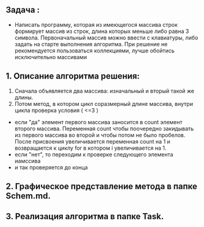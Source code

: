 ## Задача : 
* Написать программу, которая из имеющегося массива строк формирует массив из строк, длина которых меньше либо равна 3 символа. Первоначальный массив можно ввести с клавиатуры, либо задать на старте выполнения алгоритма. При решение не рекомендуется пользоваться коллекциями, лучше обойтись исключительно массивами
## 1. Описание алгоритма решения:
1.  Сначала объявляется два массива: изначальный и вторый такой же длины. 
2. Потом метод, в котором цикл соразмерный длине массива, внутри цикла проверка условия ( <=3 )
* если "да" элемент первого массива заносится в count элемент второго массива. Переменная count чтобы поочередно закидывать из первого массива во второй и чтобы потом не было пробелов. После присвоения увеличивается переменная count на 1 и возвращается к циклу for в котором i увеличивается на 1. 
* если "нет", то переходим к проверке следующего элемента иамссива
* и так проверяется до конца


## 2. Графическое представление метода в папке Schem.md.
## 3. Реализация алгоритма в папке Task.